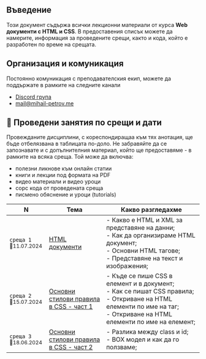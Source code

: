 ## Въведение
Този документ съдържа всички лекционни материали от курса **Web документи с HTML и CSS**. В предоставения списък можете да намерите, информация за проведените срещи, както и кода, който е разработен по време на срещата.


## Организация и комуникация
Постоянно комуникация с преподавателския екип, можете да поддържате в рамките на следните канали
- [Discord група](https://discord.gg/SUV5njSuGn)
- mail@mihail-petrov.me

## 📅 Проведени занятия по срещи и дати

Провежданите дисциплини, с кореспондиращаа към тях анотация, ще бъде отбелязвана в таблицата по-доло. Не забравяйте да се запознавате и с допълнителния материал, който ще предоставяме - в рамките на всяка среща. Той може да включва:
- полезни ликнове към онлайн статии
- книги и лекции под формата на PDF
- видео материали и видео уроци
- сорс кода от проведената среща 
- писмено обяснение и уроци (tutorials)

<table>
    <thead>
        <tr>
            <th width="120">N</th>
            <th width="280px">Тема</th>
            <th width="610px">Какво разгледахме</th>
        </tr>
    </thead>
    <tbody>
        <tr>
            <td>
                <code>среща 1</code><br>
                <sub>📅11.07.2024</sub>
            </td>
            <td>
                <a href="./@meets/meet-01/README.md">
                    HTML документи
                </a>
            </td>
            <td>
            - Какво е HTML и XML за представяне на данни; <br>
            - Как да организираме HTML документ; <br>
            - Основни HTML тагове; <br>
            - Представяне на текст и изображения; <br>
            </td>
        </tr>
        <tr>
            <td>
                <code>среща 2</code>
                <br>
                <sub>📅15.07.2024</sub>
            </td>
            <td>
                <a href="./@meets/meet-02/README.md">
                    Основни стилови правила в CSS - част 1
                </a>            
            </td>
            <td>
            - Къде се пише CSS в елемент и в документ; <br>
            - Как се пишат CSS правила; <br>
            - Откриване на HTML елементи по име на таг; <br>
            - Откриване на HTML елементи по име на елемент; <br>
            </td>
        </tr>
        <tr>
            <td>
                <code>среща 3</code>
                <br>
                <sub>📅18.06.2024</sub>
            </td>
            <td>
                <a href="./@meets/meet-03/README.md">
                    Основни стилови правила в CSS - част 2
                </a>            
            </td>
            <td>
            - Разлика между class и id; <br>
            - BOX модел и как да го ползваме; <br>
            </td>
        </tr>
    <tbody>
</table>
